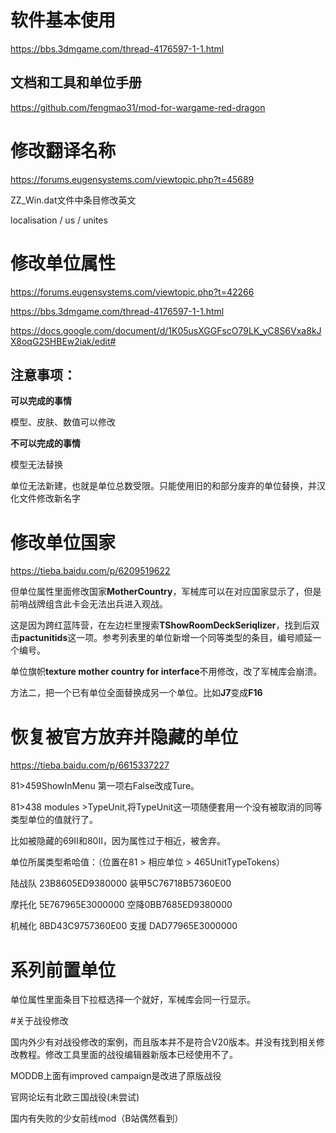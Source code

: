 # 软件基本使用

https://bbs.3dmgame.com/thread-4176597-1-1.html

## 文档和工具和单位手册

https://github.com/fengmao31/mod-for-wargame-red-dragon

# 修改翻译名称

https://forums.eugensystems.com/viewtopic.php?t=45689

ZZ_Win.dat文件中条目修改英文

localisation / us / unites

# 修改单位属性

https://forums.eugensystems.com/viewtopic.php?t=42266

https://bbs.3dmgame.com/thread-4176597-1-1.html

https://docs.google.com/document/d/1K05usXGGFscO79LK_yC8S6Vxa8kJX8oqG2SHBEw2iak/edit#

## 注意事项：

**可以完成的事情**

模型、皮肤、数值可以修改

**不可以完成的事情**

模型无法替换

单位无法新建，也就是单位总数受限。只能使用旧的和部分废弃的单位替换，并汉化文件修改新名字

# 修改单位国家

https://tieba.baidu.com/p/6209519622

但单位属性里面修改国家**MotherCountry**，军械库可以在对应国家显示了，但是前哨战牌组含此卡会无法出兵进入观战。

这是因为跨红蓝阵营，在左边栏里搜索**TShowRoomDeckSeriqlizer**，找到后双击**pactunitids**这一项。参考列表里的单位新增一个同等类型的条目，编号顺延一个编号。

单位旗帜**texture mother country for interface**不用修改，改了军械库会崩溃。

方法二，把一个已有单位全面替换成另一个单位。比如**J7**变成**F16**

# 恢复被官方放弃并隐藏的单位

https://tieba.baidu.com/p/6615337227

81>459ShowInMenu 第一项右False改成Ture。

81>438 modules >TypeUnit,将TypeUnit这一项随便套用一个没有被取消的同等类型单位的值就行了。

比如被隐藏的69II和80II，因为属性过于相近，被舍弃。

单位所属类型希哈值：（位置在81 > 相应单位 > 465UnitTypeTokens）

陆战队 23B8605ED9380000 装甲5C76718B57360E00

摩托化 5E767965E3000000 空降0BB7685ED9380000

机械化 8BD43C9757360E00 支援 DAD77965E3000000

# 系列前置单位

单位属性里面条目下拉框选择一个就好，军械库会同一行显示。

#关于战役修改

国内外少有对战役修改的案例，而且版本并不是符合V20版本。并没有找到相关修改教程。修改工具里面的战役编辑器新版本已经使用不了。

MODDB上面有improved campaign是改进了原版战役

官网论坛有北欧三国战役(未尝试)

国内有失败的少女前线mod（B站偶然看到）
